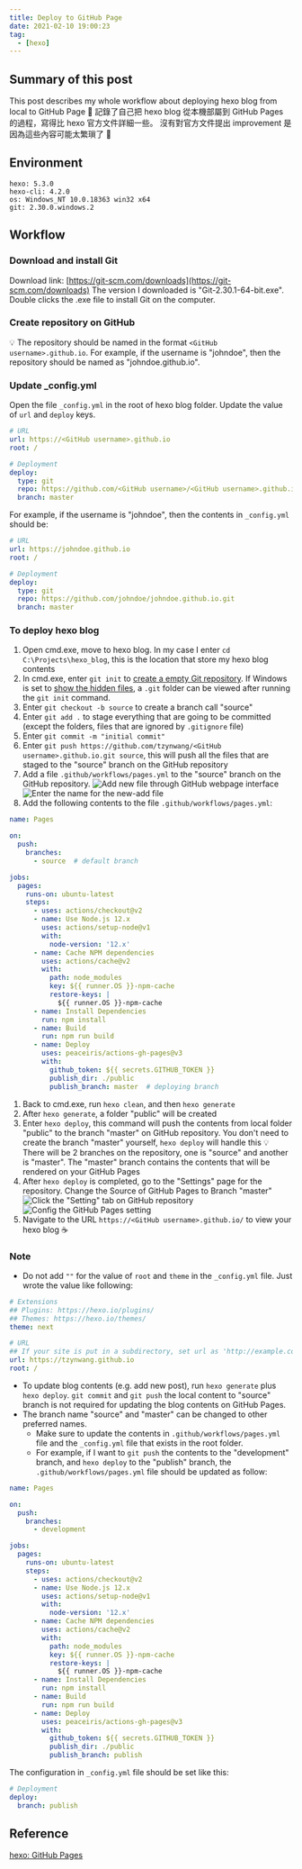 ```yaml
---
title: Deploy to GitHub Page
date: 2021-02-10 19:00:23
tag:
  - [hexo]
---
```


## Summary of this post

This post describes my whole workflow about deploying hexo blog from local to GitHub Page 🛫
記錄了自己把 hexo blog 從本機部屬到 GitHub Pages 的過程，寫得比 hexo 官方文件詳細一些。
沒有對官方文件提出 improvement 是因為這些內容可能太繁瑣了 🤣

## Environment

```
hexo: 5.3.0
hexo-cli: 4.2.0
os: Windows_NT 10.0.18363 win32 x64
git: 2.30.0.windows.2
```

## Workflow

### Download and install Git

Download link: [https://git-scm.com/downloads](https://git-scm.com/downloads)
The version I downloaded is "Git-2.30.1-64-bit.exe". Double clicks the .exe file to install Git on the computer.

### Create repository on GitHub

💡 The repository should be named in the format `<GitHub username>.github.io`.
For example, if the username is "johndoe", then the repository should be named as "johndoe.github.io".

### Update \_config.yml

Open the file `_config.yml` in the root of hexo blog folder.
Update the value of `url` and `deploy` keys.

```yaml
# URL
url: https://<GitHub username>.github.io
root: /

# Deployment
deploy:
  type: git
  repo: https://github.com/<GitHub username>/<GitHub username>.github.io.git
  branch: master
```

For example, if the username is "johndoe", then the contents in `_config.yml` should be:

```yaml
# URL
url: https://johndoe.github.io
root: /

# Deployment
deploy:
  type: git
  repo: https://github.com/johndoe/johndoe.github.io.git
  branch: master
```

### To deploy hexo blog

1. Open cmd.exe, move to hexo blog. In my case I enter `cd C:\Projects\hexo_blog`, this is the location that store my hexo blog contents
1. In cmd.exe, enter `git init` to [create a empty Git repository](https://git-scm.com/docs/git-init). If Windows is set to [show the hidden files](https://support.microsoft.com/en-us/windows/show-hidden-files-0320fe58-0117-fd59-6851-9b7f9840fdb2), a `.git` folder can be viewed after running the `git init` command.
1. Enter `git checkout -b source` to create a branch call "source"
1. Enter `git add .` to stage everything that are going to be committed (except the folders, files that are ignored by `.gitignore` file)
1. Enter `git commit -m "initial commit"`
1. Enter `git push https://github.com/tzynwang/<GitHub username>.github.io.git source`, this will push all the files that are staged to the "source" branch on the GitHub repository
1. Add a file `.github/workflows/pages.yml` to the "source" branch on the GitHub repository.
   ![Add new file through GitHub webpage interface](/2021/hexo-deploy/add-new-file-to-repository-00.png)
   ![Enter the name for the new-add file](/2021/hexo-deploy/add-new-file-to-repository-01.png)
1. Add the following contents to the file `.github/workflows/pages.yml`:

```yaml
name: Pages

on:
  push:
    branches:
      - source  # default branch

jobs:
  pages:
    runs-on: ubuntu-latest
    steps:
      - uses: actions/checkout@v2
      - name: Use Node.js 12.x
        uses: actions/setup-node@v1
        with:
          node-version: '12.x'
      - name: Cache NPM dependencies
        uses: actions/cache@v2
        with:
          path: node_modules
          key: ${{ runner.OS }}-npm-cache
          restore-keys: |
            ${{ runner.OS }}-npm-cache
      - name: Install Dependencies
        run: npm install
      - name: Build
        run: npm run build
      - name: Deploy
        uses: peaceiris/actions-gh-pages@v3
        with:
          github_token: ${{ secrets.GITHUB_TOKEN }}
          publish_dir: ./public
          publish_branch: master  # deploying branch
```

1. Back to cmd.exe, run `hexo clean`, and then `hexo generate`
1. After `hexo generate`, a folder "public" will be created
1. Enter `hexo deploy`, this command will push the contents from local folder "public" to the branch "master" on GitHub repository. You don't need to create the branch "master" yourself, `hexo deploy` will handle this
   💡 There will be 2 branches on the repository, one is "source" and another is "master". The "master" branch contains the contents that will be rendered on your GitHub Pages
1. After `hexo deploy` is completed, go to the "Settings" page for the repository. Change the Source of GitHub Pages to Branch "master"
   ![Click the "Setting" tab on GitHub repository](/2021/hexo-deploy/config-github-pages-setting-00.png)
   ![Config the GitHub Pages setting](/2021/hexo-deploy/config-github-pages-setting-01.png)
1. Navigate to the URL `https://<GitHub username>.github.io/` to view your hexo blog ☕

### Note

- Do not add `""` for the value of `root` and `theme` in the `_config.yml` file. Just wrote the value like following:

```yaml
# Extensions
## Plugins: https://hexo.io/plugins/
## Themes: https://hexo.io/themes/
theme: next

# URL
## If your site is put in a subdirectory, set url as 'http://example.com/child' and root as '/child/'
url: https://tzynwang.github.io
root: /
```

- To update blog contents (e.g. add new post), run `hexo generate` plus `hexo deploy`.
  `git commit` and `git push` the local content to "source" branch is not required for updating the blog contents on GitHub Pages.
- The branch name "source" and "master" can be changed to other preferred names.
  - Make sure to update the contents in `.github/workflows/pages.yml` file and the `_config.yml` file that exists in the root folder.
  - For example, if I want to `git push` the contents to the "development" branch, and `hexo deploy` to the "publish" branch, the `.github/workflows/pages.yml` file should be updated as follow:

```yaml
name: Pages

on:
  push:
    branches:
      - development

jobs:
  pages:
    runs-on: ubuntu-latest
    steps:
      - uses: actions/checkout@v2
      - name: Use Node.js 12.x
        uses: actions/setup-node@v1
        with:
          node-version: '12.x'
      - name: Cache NPM dependencies
        uses: actions/cache@v2
        with:
          path: node_modules
          key: ${{ runner.OS }}-npm-cache
          restore-keys: |
            ${{ runner.OS }}-npm-cache
      - name: Install Dependencies
        run: npm install
      - name: Build
        run: npm run build
      - name: Deploy
        uses: peaceiris/actions-gh-pages@v3
        with:
          github_token: ${{ secrets.GITHUB_TOKEN }}
          publish_dir: ./public
          publish_branch: publish
```

The configuration in `_config.yml` file should be set like this:

```yaml
# Deployment
deploy:
  branch: publish
```

## Reference

[hexo: GitHub Pages](https://hexo.io/docs/github-pages)
